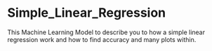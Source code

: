 # Simple_Linear_Regression
This Machine Learning Model to describe you to how a simple linear regression work and how to find accuracy and many plots within.
